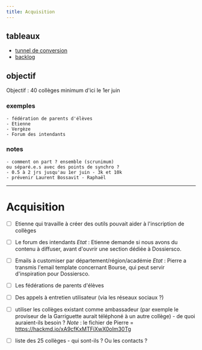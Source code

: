 ```yaml
---
title: Acquisition
---
```


## tableaux

- [tunnel de conversion](https://gitlab.com/dossiersco/acquisition/boards)
- [backlog](https://gitlab.com/groups/dossiersco/-/boards)

## objectif

Objectif : 40 collèges minimum d'ici le 1er juin

### exemples

    - fédération de parents d'élèves
    - Etienne
    - Vergèze
    - Forum des intendants

### notes

    - comment on part ? ensemble (scrunimum)
    ou séparé.e.s avec des points de synchro ?
    - 0.5 à 2 jrs jusqu'au 1er juin - 3k et 10k
    - prévenir Laurent Bossavit - Raphaël

---

# Acquisition

- [ ] Etienne qui travaille à créer des outils pouvait aider à l'inscription de collèges

- [ ] Le forum des intendants
      _Etat_ : Etienne demande si nous avons du contenu à diffuser, avant d'ouvrir une section dédiée à Dossiersco.

- [ ] Emails à customiser par département/région/académie
      _Etat_ : Pierre a transmis l'email template concernant Bourse, qui peut servir d'inspiration pour Dossiersco.

- [ ] Les fédérations de parents d'élèves

- [ ] Des appels à entretien utilisateur (via les réseaux sociaux ?)

- [ ] utiliser les collèges existant comme ambassadeur (par exemple le proviseur de la Garriguette aurait téléphoné à un autre collège) - de quoi auraient-ils besoin ?
      _Note_ : le fichier de Pierre = https://hackmd.io/xA9cfKxMTFiXwX0oIm30Tg

- [ ] liste des 25 collèges - qui sont-ils ? Ou les contacts ?
